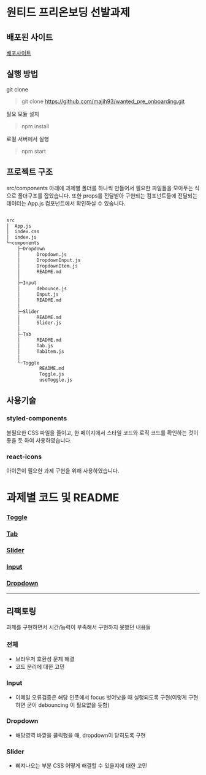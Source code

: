 # 원티드 프리온보딩 선발과제

## 배포된 사이트

[배포사이트](https://rococo-choux-31af06.netlify.app/)

## 실행 방법

git clone

> git clone https://github.com/majih93/wanted_pre_onboarding.git

필요 모듈 설치

> npm install

로컬 서버에서 실행

> npm start

## 프로젝트 구조

src/components 아래에 과제별 폴더를 하나씩 만들어서 필요한 파일들을 모아두는 식으로 폴더구조를 잡았습니다.
또한 props를 전달받아 구현되는 컴포넌트들에 전달되는 데이터는 App.js 컴포넌트에서 확인하실 수 있습니다.

```bash

src
│  App.js
│  index.css
│  index.js
└─components
    ├─Dropdown
    │      Dropdown.js
    │      DropdownInput.js
    │      DropdownItem.js
    │      README.md
    │
    ├─Input
    │      debounce.js
    │      Input.js
    │      README.md
    │
    ├─Slider
    │      README.md
    │      Slider.js
    │
    ├─Tab
    │      README.md
    │      Tab.js
    │      TabItem.js
    │
    └─Toggle
            README.md
            Toggle.js
            useToggle.js


```

## 사용기술

### styled-components

불필요한 CSS 파일을 줄이고, 한 페이지에서 스타일 코드와 로직 코드를 확인하는 것이 좋을 듯 하여 사용하였습니다.

### react-icons

아이콘이 필요한 과제 구현을 위해 사용하였습니다.

# 과제별 코드 및 README

### [Toggle](https://github.com/majih93/wanted_pre_onboarding/blob/main/src/components/Toggle)

### [Tab](https://github.com/majih93/wanted_pre_onboarding/blob/main/src/components/Tab)

### [Slider](https://github.com/majih93/wanted_pre_onboarding/blob/main/src/components/Slider)

### [Input](https://github.com/majih93/wanted_pre_onboarding/blob/main/src/components/Input)

### [Dropdown](https://github.com/majih93/wanted_pre_onboarding/blob/main/src/components/Dropdown)

---

## 리팩토링

과제를 구현하면서 시간/능력이 부족해서 구현하지 못했던 내용들

### 전체

- 브라우저 호환성 문제 해결
- 코드 분리에 대한 고민

### Input

- 이메일 오류검증은 해당 인풋에서 focus 벗어낫을 때 실행되도록 구현(이렇게 구현하면 굳이 debouncing 이 필요없을 듯함)

### Dropdown

- 해당영역 바깥을 클릭했을 때, dropdown이 닫히도록 구현

### Slider

- 삐져나오는 부분 CSS 어떻게 해결할 수 있을지에 대한 고민
